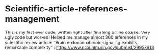 # Scientific-article-references-management

This is my first ever code, written right after finishing online course. 
Very ugly code but worked! Helped me manage almost 300 references in my scientific review article:
"Brain endocannabinoid signaling exhibits remarkable complexity" : https://www.ncbi.nlm.nih.gov/pubmed/29953913

